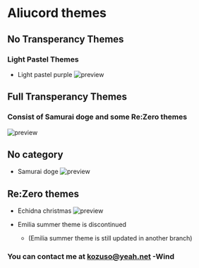 # Aliucord themes

## No Transperancy Themes

### Light Pastel Themes
  
- Light pastel purple ![preview](https://raw.githubusercontent.com/Drownbywind/Aliu-Themes/main/light_pastel_purple_preview.png)

## Full Transperancy Themes
### Consist of Samurai doge and some Re:Zero themes

![preview](https://raw.githubusercontent.com/Drownbywind/Aliu-Themes/update_previews/transparency_themes_preview.jpg)

## No category

- Samurai doge ![preview](https://raw.githubusercontent.com/Drownbywind/Aliu-Themes/main/samurai_doge_preview.png)

## Re:Zero themes

- Echidna christmas ![preview](https://raw.githubusercontent.com/Drownbywind/Aliu-Themes/main/echidna_christmas_preview.png)

- Emilia summer theme is discontinued
  - (Emilia summer theme is still updated in another branch)

### You can contact me at kozuso@yeah.net -Wind
